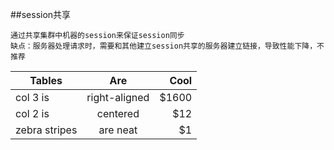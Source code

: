 ##session共享

    通过共享集群中机器的session来保证session同步
    缺点：服务器处理请求时，需要和其他建立session共享的服务器建立链接，导致性能下降，不推荐

| Tables        | Are           | Cool  |
| ------------- |:-------------:| -----:|
| col 3 is      | right-aligned | $1600 |
| col 2 is      | centered      |   $12 |
| zebra stripes | are neat      |    $1 |
